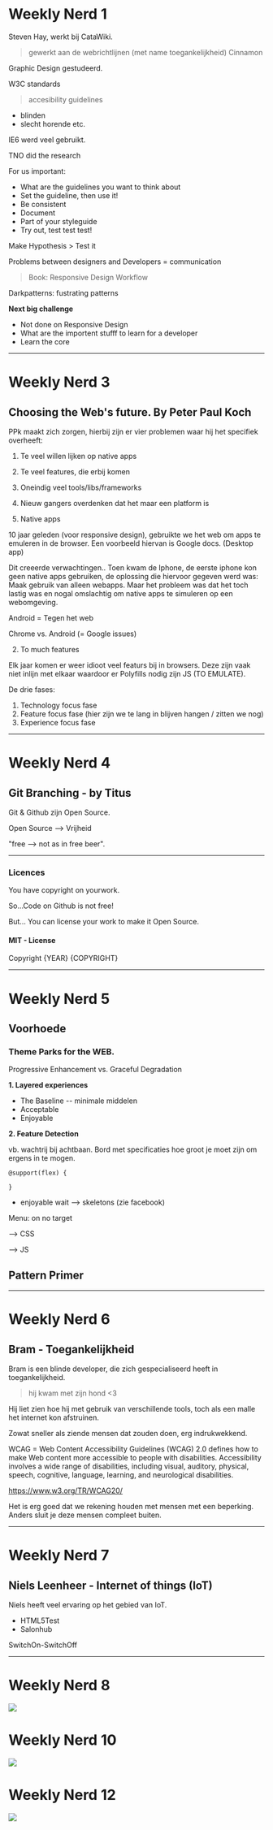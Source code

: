 # Weekly Nerd 1

Steven Hay, werkt bij CataWiki.

> gewerkt aan de webrichtlijnen (met name toegankelijkheid)
> Cinnamon

Graphic Design gestudeerd.

W3C standards
> accesibility guidelines
  - blinden
  - slecht horende etc.

IE6 werd veel gebruikt.

TNO did the research

For us important:

- What are the guidelines you want to think about
- Set the guideline, then use it!
- Be consistent
- Document
- Part of your styleguide
- Try out, test test test!

Make Hypothesis > Test it

Problems between designers and Developers = communication

> Book: Responsive Design Workflow

Darkpatterns: fustrating patterns

**Next big challenge**

- Not done on Responsive Design
- What are the importent stufff to learn for a developer
- Learn the core

-------

# Weekly Nerd 3

## Choosing the Web's future. By Peter Paul Koch

PPk maakt zich zorgen, hierbij zijn er vier problemen waar hij het specifiek overheeft:

1. Te veel willen lijken op native apps
2. Te veel features, die erbij komen
3. Oneindig veel tools/libs/frameworks
4. Nieuw gangers overdenken dat het maar een platform is

1. Native apps

10 jaar geleden (voor responsive design), gebruikte we het web om apps te emuleren in de browser. Een voorbeeld hiervan is Google docs. (Desktop app)

Dit creeerde verwachtingen.. Toen kwam de Iphone, de eerste iphone kon geen native apps gebruiken, de oplossing die hiervoor gegeven werd was: Maak gebruik van alleen webapps. Maar het probleem was dat het toch lastig was en nogal omslachtig om native apps te simuleren op een webomgeving.

Android = Tegen het web

Chrome vs. Android (= Google issues)

2. To much features

Elk jaar komen er weer idioot veel featurs bij in browsers. Deze zijn vaak niet inlijn met elkaar waardoor er Polyfills nodig zijn JS (TO EMULATE).

De drie fases:

1. Technology focus fase
2. Feature focus fase (hier zijn we te lang in blijven hangen / zitten we nog)
3. Experience focus fase

------

# Weekly Nerd 4

## Git Branching - by Titus

Git & Github zijn Open Source.

Open Source --> Vrijheid

"free --> not as in free beer".

----

### Licences

You have copyright on yourwork.

So...Code on Github is not free!

But... You can license your work
to make it Open Source.

#### MIT - License

Copyright {YEAR} {COPYRIGHT}

-----
# Weekly Nerd 5

## Voorhoede

### Theme Parks for the WEB.

Progressive Enhancement
vs. Graceful Degradation

**1. Layered experiences**

- The Baseline  -- minimale middelen
- Acceptable
- Enjoyable

**2. Feature Detection**

vb. wachtrij bij achtbaan. Bord met specificaties hoe groot je moet zijn om ergens in te mogen.

```
@support(flex) {

}
```

- enjoyable wait --> skeletons (zie facebook)

Menu: on no target

--> CSS

--> JS

## Pattern Primer

---------------

# Weekly Nerd 6

## Bram - Toegankelijkheid

Bram is een blinde developer, die zich gespecialiseerd heeft in toegankelijkheid.

> hij kwam met zijn hond <3

Hij liet zien hoe hij met gebruik van verschillende tools, toch als een malle het internet kon afstruinen.

Zowat sneller als ziende mensen dat zouden doen, erg indrukwekkend.

WCAG = Web Content Accessibility Guidelines (WCAG) 2.0 defines how to make Web content more accessible to people with disabilities. Accessibility involves a wide range of disabilities, including visual, auditory, physical, speech, cognitive, language, learning, and neurological disabilities.

https://www.w3.org/TR/WCAG20/

Het is erg goed dat we rekening houden met mensen met een beperking. Anders sluit je deze mensen compleet buiten.

-------

# Weekly Nerd 7

## Niels Leenheer - Internet of things (IoT)

Niels heeft veel ervaring op het gebied van IoT.

 - HTML5Test
 - Salonhub

 SwitchOn-SwitchOff

 -----

# Weekly Nerd 8

<img src="img/wn-8.jpeg" />


# Weekly Nerd 10

<img src="img/wn-8.jpeg" />


# Weekly Nerd 12

<img src="img/wn-8.jpeg" />
